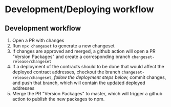 # Development/Deploying workflow

## Development workflow

1. Open a PR with changes
2. Run `npx changeset` to generate a new changeset
3. If changes are approved and merged, a github action will open a PR "Version Packages" and create a corresponding branch `changeset-release/changeset`
4. If a deployment of the contracts should to be done that would affect the deployed contract addresses, checkout the branch `changeset-release/changeset`,
*follow the deployment steps below,* commit changes, and push that branch, which will contain the updated deployed addresses
5. Merge the PR "Version Packages" to master, which will trigger a github action to publish the new packages to npm.
